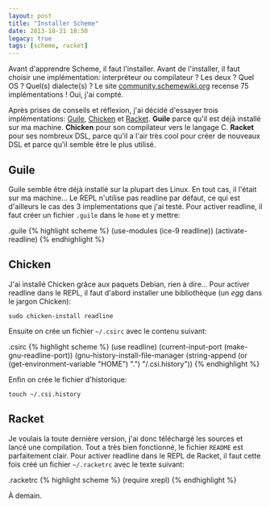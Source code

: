 ```yaml
---
layout: post
title: "Installer Scheme"
date: 2013-10-31 18:50
legacy: true
tags: [scheme, racket]
---
```


Avant d'apprendre Scheme, il faut l'installer. Avant de l'installer, il
faut choisir une implémentation: interpréteur ou compilateur ? Les deux ?
Quel OS ? Quel(s) dialecte(s) ? Le site
[community.schemewiki.org](http://community.schemewiki.org/?scheme-faq-standards#implementations)
recense 75 implémentations ! Oui, j'ai compté.

<!-- more -->

Après prises de conseils et réflexion, j'ai décidé d'essayer trois
implémentations:
[Guile](http://www.gnu.org/software/guile/),
[Chicken](http://www.call-cc.org/)
et [Racket](http://racket-lang.org/).
**Guile** parce qu'il est déjà installé sur ma machine.
**Chicken** pour son compilateur vers
le langage C. **Racket** pour ses nombreux DSL, parce qu'il a l'air très cool
pour créer de nouveaux DSL et parce qu'il semble être le plus utilisé.

Guile
------

Guile semble être déjà installé sur la plupart des Linux. En tout cas, il
l'était sur ma machine…
Le REPL n'utilise pas readline par défaut, ce qui est d'ailleurs le cas
des 3 implementations que j'ai testé.
Pour activer readline, il faut créer un fichier `.guile` dans le `home` et y mettre:

.guile
{% highlight scheme %}
(use-modules (ice-9 readline))
(activate-readline)
{% endhighlight %}

Chicken
-------

J'ai installé Chicken grâce aux paquets Debian, rien à dire… Pour activer
readline dans le REPL, il faut d'abord installer une bibliothèque (un *egg*
dans le jargon Chicken):

    sudo chicken-install readline

Ensuite on crée un fichier `~/.csirc` avec le contenu suivant:

.csirc
{% highlight scheme %}
(use readline)
(current-input-port (make-gnu-readline-port))
(gnu-history-install-file-manager
 (string-append (or (get-environment-variable "HOME") ".") "/.csi.history"))
{% endhighlight %}

Enfin on crée le fichier d'historique:

    touch ~/.csi.history

Racket
------

Je voulais la toute dernière version, j'ai donc téléchargé les sources et
lancé une compilation. Tout a très bien fonctionné, le fichier `README` est
parfaitement clair. Pour activer readline dans le REPL de Racket, il faut
cette fois créé un fichier `~/.racketrc` avec le texte suivant:

.racketrc
{% highlight scheme %}
(require xrepl)
{% endhighlight %}





À demain.



